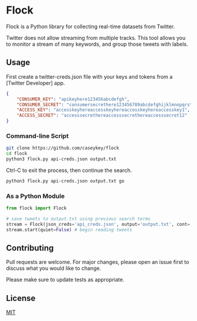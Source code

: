 # Flock

Flock is a Python library for collecting real-time datasets from Twitter.

Twitter does not allow streaming from multiple tracks. 
This tool allows you to monitor a stream of many keywords, and group those tweets with labels. 

## Usage
First create a twitter-creds.json file with your keys and tokens from a [Twitter Developer] app.
```json
{
    "CONSUMER_KEY": "apikeyhere123456abcdefgh",
    "CONSUMER_SECRET": "consumersecrethere123456789abcdefghijklmnopqrstuv",
    "ACCESS_KEY": "accesskeyhereaccesskeyhereaccesskeyhereaccesskey1",
    "ACCESS_SECRET": "accesssecrethereaccesssecrethereaccesssecret12"
}  
``` 

### Command-line Script
```bash
git clone https://github.com/caseykey/flock
cd flock
python3 flock.py api-creds.json output.txt
```
Ctrl-C to exit the process, then continue the search.
```bash
python3 flock.py api-creds.json output.txt go
```
### As a Python Module
```python
from flock import Flock

# save tweets to output.txt using previous search terms
stream = Flock(json_creds='api_creds.json', output='output.txt', cont='go')
stream.start(quiet=False) # begin reading tweets
```

## Contributing
Pull requests are welcome. For major changes, please open an issue first to discuss what you would like to change.

Please make sure to update tests as appropriate.

## License
[MIT](https://choosealicense.com/licenses/mit/)


